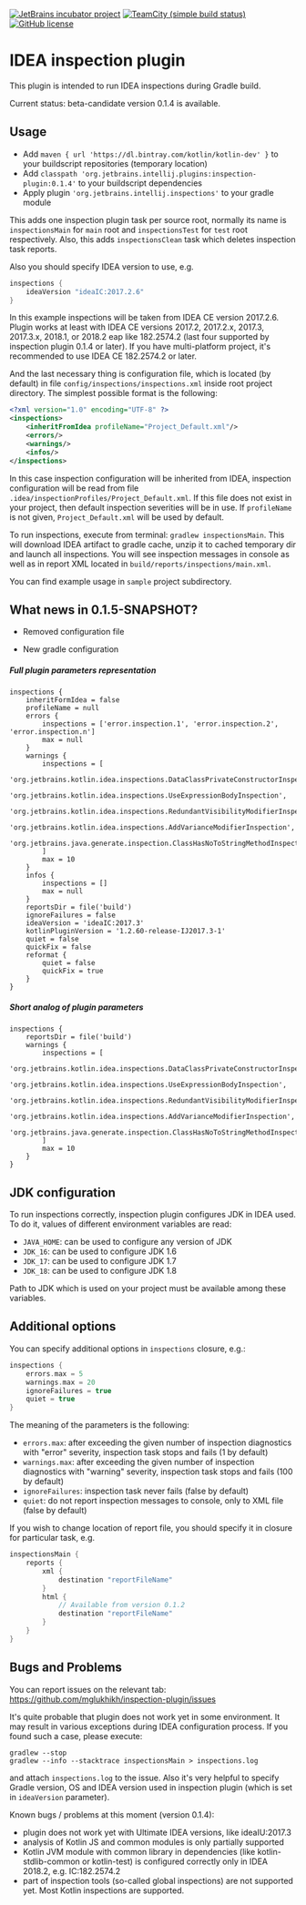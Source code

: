 [![JetBrains incubator project](http://jb.gg/badges/incubator-plastic.svg)](https://confluence.jetbrains.com/display/ALL/JetBrains+on+GitHub)
[![TeamCity (simple build status)](https://img.shields.io/teamcity/http/teamcity.jetbrains.com/s/ProjectsWrittenInKotlin_InspectionPlugin.svg)](https://teamcity.jetbrains.com/viewType.html?buildTypeId=ProjectsWrittenInKotlin_InspectionPlugin&branch_Kotlin=%3Cdefault%3E&tab=buildTypeStatusDiv)
[![GitHub license](https://img.shields.io/badge/license-Apache%20License%202.0-blue.svg?style=flat)](http://www.apache.org/licenses/LICENSE-2.0)

# IDEA inspection plugin

This plugin is intended to run IDEA inspections during Gradle build.

Current status: beta-candidate version 0.1.4 is available.

## Usage

* Add `maven { url 'https://dl.bintray.com/kotlin/kotlin-dev' }` to your buildscript repositories (temporary location)
* Add `classpath 'org.jetbrains.intellij.plugins:inspection-plugin:0.1.4'` to your buildscript dependencies
* Apply plugin `'org.jetbrains.intellij.inspections'` to your gradle module

This adds one inspection plugin task per source root, 
normally its name is `inspectionsMain` for `main` root
and `inspectionsTest` for `test` root respectively.
Also, this adds `inspectionsClean` task which deletes inspection task reports.

Also you should specify IDEA version to use, e.g.

```groovy
inspections {
    ideaVersion "ideaIC:2017.2.6"
}
``` 

In this example inspections will be taken from IDEA CE version 2017.2.6. 
Plugin works at least with IDEA CE versions 2017.2, 2017.2.x, 2017.3, 2017.3.x, 2018.1, or 2018.2 eap like 182.2574.2
(last four supported by inspection plugin 0.1.4 or later).
If you have multi-platform project, it's recommended to use IDEA CE 182.2574.2 or later. 

And the last necessary thing is configuration file, 
which is located (by default) in file `config/inspections/inspections.xml` inside root project directory.
The simplest possible format is the following:

```xml
<?xml version="1.0" encoding="UTF-8" ?>
<inspections>
    <inheritFromIdea profileName="Project_Default.xml"/>
    <errors/>
    <warnings/>
    <infos/>
</inspections>
```

In this case inspection configuration will be inherited from IDEA,
inspection configuration will be read from file `.idea/inspectionProfiles/Project_Default.xml`.
If this file does not exist in your project, then default inspection severities will be in use.
If `profileName` is not given, `Project_Default.xml` will be used by default.

To run inspections, execute from terminal: `gradlew inspectionsMain`.
This will download IDEA artifact to gradle cache,
unzip it to cached temporary dir and launch all inspections.
You will see inspection messages in console as well as in report XML located in `build/reports/inspections/main.xml`.

You can find example usage in `sample` project subdirectory.

## What news in 0.1.5-SNAPSHOT?

* Removed configuration file

* New gradle configuration

##### Full plugin parameters representation
```
inspections {
    inheritFormIdea = false
    profileName = null
    errors {
        inspections = ['error.inspection.1', 'error.inspection.2', 'error.inspection.n']
        max = null
    }
    warnings {
        inspections = [
                'org.jetbrains.kotlin.idea.inspections.DataClassPrivateConstructorInspection',
                'org.jetbrains.kotlin.idea.inspections.UseExpressionBodyInspection',
                'org.jetbrains.kotlin.idea.inspections.RedundantVisibilityModifierInspection',
                'org.jetbrains.kotlin.idea.inspections.AddVarianceModifierInspection',
                'org.jetbrains.java.generate.inspection.ClassHasNoToStringMethodInspection'
        ]
        max = 10
    }
    infos {
        inspections = []
        max = null
    }
    reportsDir = file('build')
    ignoreFailures = false
    ideaVersion = 'ideaIC:2017.3'
    kotlinPluginVersion = '1.2.60-release-IJ2017.3-1'
    quiet = false
    quickFix = false
    reformat {
        quiet = false
        quickFix = true
    }
}
```

##### Short analog of plugin parameters
```
inspections {
    reportsDir = file('build')
    warnings {
        inspections = [
                'org.jetbrains.kotlin.idea.inspections.DataClassPrivateConstructorInspection',
                'org.jetbrains.kotlin.idea.inspections.UseExpressionBodyInspection',
                'org.jetbrains.kotlin.idea.inspections.RedundantVisibilityModifierInspection',
                'org.jetbrains.kotlin.idea.inspections.AddVarianceModifierInspection',
                'org.jetbrains.java.generate.inspection.ClassHasNoToStringMethodInspection'
        ]
        max = 10
    }
}
```

## JDK configuration

To run inspections correctly, inspection plugin configures JDK in IDEA used. 
To do it, values of different environment variables are read:

* `JAVA_HOME`: can be used to configure any version of JDK
* `JDK_16`: can be used to configure JDK 1.6
* `JDK_17`: can be used to configure JDK 1.7
* `JDK_18`: can be used to configure JDK 1.8

Path to JDK which is used on your project must be available among these variables.

## Additional options

You can specify additional options in `inspections` closure, e.g.:

```groovy
inspections {
    errors.max = 5
    warnings.max = 20
    ignoreFailures = true
    quiet = true
}
```

The meaning of the parameters is the following:

* `errors.max`: after exceeding the given number of inspection diagnostics with "error" severity, inspection task stops and fails (1 by default)
* `warnings.max`: after exceeding the given number of inspection diagnostics with "warning" severity, inspection task stops and fails (100 by default)
* `ignoreFailures`: inspection task never fails (false by default)
* `quiet`: do not report inspection messages to console, only to XML file (false by default)

If you wish to change location of report file, you should specify it in closure for particular task, e.g.

```groovy
inspectionsMain {
    reports {
        xml {
            destination "reportFileName"
        }
        html {
            // Available from version 0.1.2
            destination "reportFileName"
        }
    }
}
```

## Bugs and Problems

You can report issues on the relevant tab: https://github.com/mglukhikh/inspection-plugin/issues

It's quite probable that plugin does not work yet in some environment.
It may result in various exceptions during IDEA configuration process. 
If you found such a case, please execute:

```
gradlew --stop
gradlew --info --stacktrace inspectionsMain > inspections.log
```

and attach `inspections.log` to the issue. 
Also it's very helpful to specify Gradle version, OS and 
IDEA version used in inspection plugin (which is set in `ideaVersion` parameter).

Known bugs / problems at this moment (version 0.1.4):

* plugin does not work yet with Ultimate IDEA versions, like ideaIU:2017.3
* analysis of Kotlin JS and common modules is only partially supported
* Kotlin JVM module with common library in dependencies (like kotlin-stdlib-common or kotlin-test) is configured correctly only in IDEA 2018.2, e.g. IC:182.2574.2 
* part of inspection tools (so-called global inspections) are not supported yet. Most Kotlin inspections are supported.
